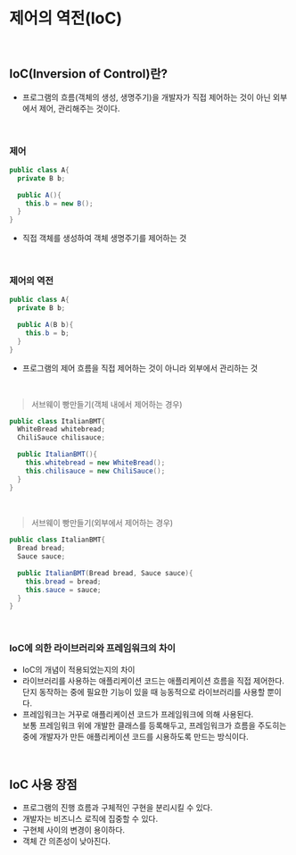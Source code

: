 # 제어의 역전(IoC)

<br>

## IoC(Inversion of Control)란?
- 프로그램의 흐름(객체의 생성, 생명주기)을 개발자가 직접 제어하는 것이 아닌 외부에서 제어, 관리해주는 것이다.

<br>

### 제어
```java
public class A{
  private B b;
  
  public A(){
    this.b = new B();
  }
}
```
- 직접 객체를 생성하여 객체 생명주기를 제어하는 것

<br>

### 제어의 역전
```java
public class A{
  private B b;
  
  public A(B b){
    this.b = b;
  }
}
```
- 프로그램의 제어 흐름을 직접 제어하는 것이 아니라 외부에서 관리하는 것

<br>

> 서브웨이 빵만들기(객체 내에서 제어하는 경우)
```java
public class ItalianBMT{
  WhiteBread whitebread;
  ChiliSauce chilisauce;
  
  public ItalianBMT(){
    this.whitebread = new WhiteBread();
    this.chilisauce = new ChiliSauce();
  }
}
```

<br>

> 서브웨이 빵만들기(외부에서 제어하는 경우)
```java
public class ItalianBMT{
  Bread bread;
  Sauce sauce;
  
  public ItalianBMT(Bread bread, Sauce sauce){
    this.bread = bread;
    this.sauce = sauce;
  }
}
```

<br>

### IoC에 의한 라이브러리와 프레임워크의 차이
- IoC의 개념이 적용되었는지의 차이
- 라이브러리를 사용하는 애플리케이션 코드는 애플리케이션 흐름을 직접 제어한다. <br>
  단지 동작하는 중에 필요한 기능이 있을 때 능동적으로 라이브러리를 사용할 뿐이다.
- 프레임워크는 거꾸로 애플리케이션 코드가 프레임워크에 의해 사용된다. <br>
  보통 프레임워크 위에 개발한 클래스를 등록해두고, 프레임워크가 흐름을 주도히는 중에 개발자가 만든 애플리케이션 코드를 시용하도록 만드는 방식이다.

<br>

## IoC 사용 장점
- 프로그램의 진행 흐름과 구체적인 구현을 분리시킬 수 있다.
- 개발자는 비즈니스 로직에 집중할 수 있다.
- 구현체 사이의 변경이 용이하다.
- 객체 간 의존성이 낮아진다.

<br>
